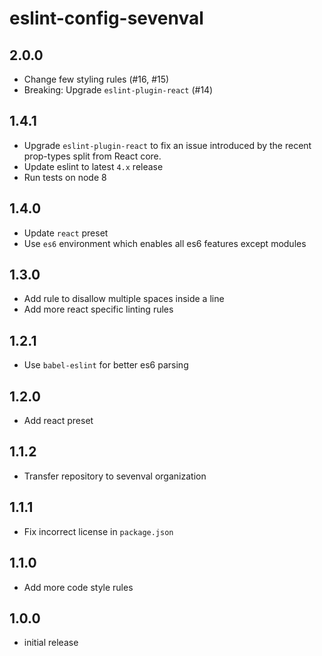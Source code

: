 # eslint-config-sevenval

## 2.0.0

- Change few styling rules (#16, #15)
- Breaking: Upgrade `eslint-plugin-react` (#14)

## 1.4.1

- Upgrade `eslint-plugin-react` to fix an issue introduced by
the recent prop-types split from React core.
- Update eslint to latest `4.x` release
- Run tests on node 8

## 1.4.0

- Update `react` preset
- Use `es6` environment which enables all es6 features except modules

## 1.3.0

- Add rule to disallow multiple spaces inside a line
- Add more react specific linting rules

## 1.2.1

- Use `babel-eslint` for better es6 parsing

## 1.2.0

- Add react preset

## 1.1.2

- Transfer repository to sevenval organization

## 1.1.1

- Fix incorrect license in `package.json`

## 1.1.0

- Add more code style rules

## 1.0.0

- initial release
